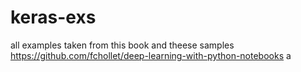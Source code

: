 # keras-exs
all examples taken from this book and theese samples
https://github.com/fchollet/deep-learning-with-python-notebooks a
